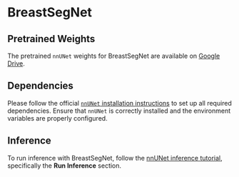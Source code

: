 # BreastSegNet

## Pretrained Weights

The pretrained `nnUNet` weights for BreastSegNet are available on [Google Drive](https://drive.google.com/file/d/1o9lcFrPDA2UGNolvsyvzOE4YvNFojz1q/view?usp=drive_link).

## Dependencies

Please follow the official [`nnUNet` installation instructions](https://github.com/MIC-DKFZ/nnUNet/blob/master/documentation/installation_instructions.md) to set up all required dependencies. Ensure that `nnUNet` is correctly installed and the environment variables are properly configured.

## Inference

To run inference with BreastSegNet, follow the [nnUNet inference tutorial](https://github.com/MIC-DKFZ/nnUNet/blob/master/documentation/how_to_use_nnunet.md), specifically the **Run Inference** section.
